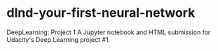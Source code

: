 # dlnd-your-first-neural-network
DeepLearning: Project 1
A Jupyter notebook and HTML submission for Udacity's Deep Learning project #1.
